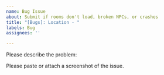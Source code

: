 ```yaml
---
name: Bug Issue
about: Submit if rooms don't load, broken NPCs, or crashes
title: "[Bugs]: Location - "
labels: Bug
assignees: ''

---
```


Please describe the problem:

Please paste or attach a screenshot of the issue.
